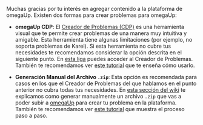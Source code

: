 Muchas gracias por tu interés en agregar contenido a la plataforma de omegaUp. Existen dos formas para crear problemas para omegaUp:

* **omegaUp CDP**: El [Creador de Problemas (CDP)](https://omegaup.com/problem/creator) es una herramienta visual que te permite crear problemas de una manera muy intuitiva y amigable. Esta herramienta tiene algunas limitaciones (por ejemplo, no soporta problemas de Karel). Si esta herramienta no cubre tus necesidades te recomendamos considerar la opción descrita en el siguiente punto. En [esta liga](https://omegaup.com/problem/creator) puedes acceder al Creador de Problemas. También te recomendamos ver [este tutorial](https://www.youtube.com/watch?v=cUUP9DqQ1Vg) que te enseña cómo usarlo. 

* **Generación Manual del Archivo `.zip`**: Esta opción es recomendada para casos en los que el Creador de Problemas del que hablamos en el punto anterior no cubra todas tus necesidades. En [esta sección del wiki](/docs/Generaci%C3%B3n-Manual-de-Archivo-.zip-para-Problemas.md) te explicamos como generar manualmente un archivo `.zip` que vas a poder subir a [omegaUp](https://omegaup.com/problem/new/) para crear tu problema en la plataforma. También te recomendamos ver [este tutorial](https://www.youtube.com/watch?v=LfyRSsgrvNc) que muestra el proceso paso a paso.